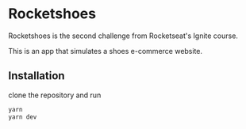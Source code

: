 # Rocketshoes

Rocketshoes is the second challenge from Rocketseat's Ignite course.  

This is an app that simulates a shoes e-commerce website.

## Installation

clone the repository and run
```bash
yarn
yarn dev
```